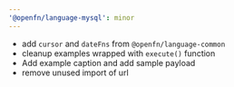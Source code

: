 ```yaml
---
'@openfn/language-mysql': minor
---
```


- add `cursor` and `dateFns` from `@openfn/language-common`
- cleanup examples wrapped with `execute()` function
- Add example caption and add sample payload
- remove unused import of url
